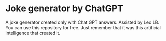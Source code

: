 # Joke generator by ChatGPT
A joke generator created only with Chat GPT answers. Assisted by Leo LB.
You can use this repository for free. Just remember that it was this artificial intelligence that created it. 
